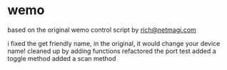 # wemo
based on the original wemo control script by rich@netmagi.com

i fixed the get friendly name, in the original, it would change your device name!
cleaned up by adding functions
refactored the port test
added a toggle method
added a scan method


